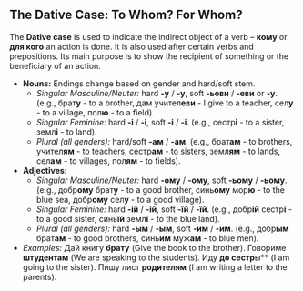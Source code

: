 ## The Dative Case: To Whom? For Whom?

The **Dative case** is used to indicate the indirect object of a verb – **кому** or **для кого** an action is done. It is also used after certain verbs and prepositions. Its main purpose is to show the recipient of something or the beneficiary of an action.

* **Nouns:** Endings change based on gender and hard/soft stem.
    * *Singular Masculine/Neuter:* hard **-у** / **-у**, soft **-ьови** / **-еви** or **-у**. (e.g., брат**у** - to a brother, дам учител**еви** - I give to a teacher, сел**у** - to a village, пол**ю** - to a field).
    * *Singular Feminine:* hard **-і** / **-і**, soft **-і** / **-і**. (e.g., сестр**і** - to a sister, земл**і** - to land).
    * *Plural (all genders):* hard/soft **-ам** / **-ам**. (e.g., брат**ам** - to brothers, учител**ям** - to teachers, сестр**ам** - to sisters, земл**ям** - to lands, сел**ам** - to villages, пол**ям** - to fields).
* **Adjectives:**
    * *Singular Masculine/Neuter:* hard **-ому** / **-ому**, soft **-ьому** / **-ьому**. (e.g., добр**ому** брат**у** - to a good brother, синь**ому** мор**ю** - to the blue sea, добр**ому** сел**у** - to a good village).
    * *Singular Feminine:* hard **-ій** / **-ій**, soft **-їй** / **-їй**. (e.g., добр**ій** сестр**і** - to a good sister, синь**їй** земл**ї** - to the blue land).
    * *Plural (all genders):* hard **-ым** / **-ым**, soft **-им** / **-им**. (e.g., добр**ым** брат**ам** - to good brothers, синь**им** муж**ам** - to blue men).
* *Examples:* Дай книгу **брату** (Give the book to the brother). Говориме **штудентам** (We are speaking to the students). Иду **до сестр**ы** (I am going to the sister). Пишу лист **родителям** (I am writing a letter to the parents).